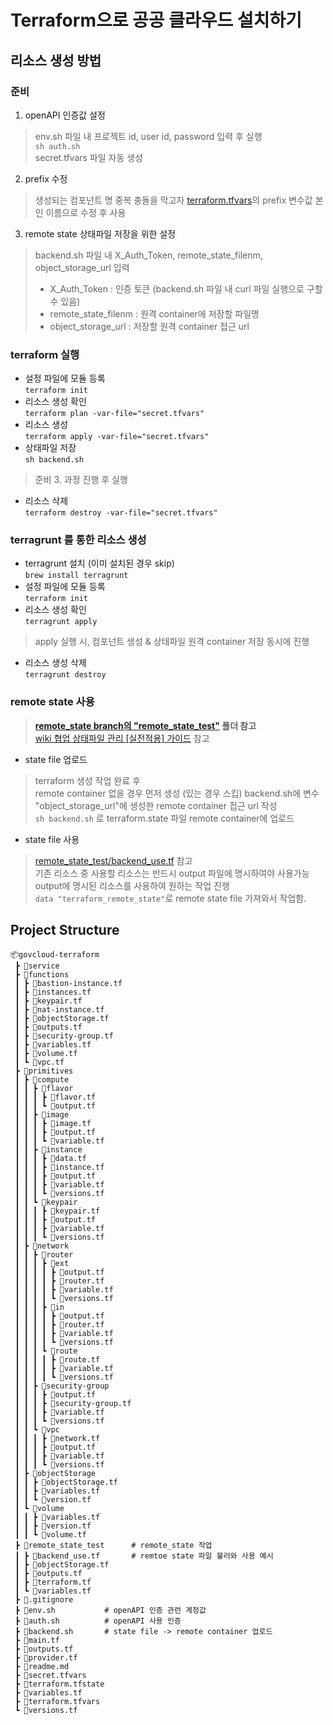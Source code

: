 # Terraform으로 공공 클라우드 설치하기
## 리소스 생성 방법
### 준비   
1. openAPI 인증값 설정
> env.sh 파일 내 프로젝트 id, user id, password 입력 후 실행   
`` sh auth.sh ``   
> secret.tfvars 파일 자동 생성   
2. prefix 수정
> 생성되는 컴포넌트 명 중복 충돌을 막고자
> [terraform.tfvars](https://cbt-gitlab.gov.kakaoicloud.com/bell.coco/govcloud-terraform/-/blob/master/terraform.tfvars#L35)의 prefix 변수값 본인 이름으로 수정 후 사용    
3. remote state 상태파일 저장을 위한 설정
> backend.sh 파일 내 X_Auth_Token, remote_state_filenm, object_storage_url 입력 
> - X_Auth_Token : 인증 토큰 (backend.sh 파일 내 curl 파일 실행으로 구할 수 있음)
> - remote_state_filenm : 원격 container에 저장할 파일명
> - object_storage_url : 저장할 원격 container 접근 url
### terraform 실행
- 설정 파일에 모듈 등록   
  ``terraform init ``
- 리소스 생성 확인    
  ``terraform plan -var-file="secret.tfvars"``
- 리소스 생성    
  ``terraform apply -var-file="secret.tfvars"``
- 상태파일 저장   
  ``sh backend.sh``
> 준비 3. 과정 진행 후 실행   
- 리소스 삭제    
  ``terraform destroy -var-file="secret.tfvars"``
### terragrunt 를 통한 리소스 생성
- terragrunt 설치 (이미 설치된 경우 skip)  
``brew install terragrunt``
- 설정 파일에 모듈 등록     
  ``terraform init ``
- 리소스 생성 확인   
``terragrunt apply``
> apply 실행 시, 컴포넌트 생성 & 상태파일 원격 container 저장 동시에 진행
- 리소스 생성 삭제   
  ``terragrunt destroy``

### remote state 사용
>**[remote_state branch의 "remote_state_test"](https://cbt-gitlab.gov.kakaoicloud.com/bell.coco/govcloud-terraform/-/tree/remote_state/remote_state_test) 폴더 참고**   
> [wiki 협업 상태파일 관리 [실전적용] 가이드](https://wiki.daumkakao.com/pages/viewpage.action?pageId=1110506073) 참고
- state file 업로드
> terraform 생성 작업 완료 후    
> remote container 없을 경우 먼저 생성 (있는 경우 스킵)
> backend.sh에 변수 "object_storage_url"에 생성한 remote container 접근 url 작성   
> ``sh backend.sh`` 로 terraform.state 파일 remote container에 업로드   
- state file 사용   
> [remote_state_test/backend_use.tf](https://cbt-gitlab.gov.kakaoicloud.com/bell.coco/govcloud-terraform/-/blob/remote_state/remote_state_test/backend_use.tf) 참고   
> 기존 리소스 중 사용할 리소스는 반드시 output 파일에 명시하여야 사용가능    
> output에 명시된 리소스를 사용하여 원하는 작업 진행   
> ``data "terraform_remote_state"``로 remote state file 가져와서 작업함.

## Project Structure
```
📦govcloud-terraform
 ┣ 📂service
 ┣ 📂functions
 ┃ ┣ 📜bastion-instance.tf
 ┃ ┣ 📜instances.tf
 ┃ ┣ 📜keypair.tf
 ┃ ┣ 📜nat-instance.tf
 ┃ ┣ 📜objectStorage.tf
 ┃ ┣ 📜outputs.tf
 ┃ ┣ 📜security-group.tf
 ┃ ┣ 📜variables.tf
 ┃ ┣ 📜volume.tf
 ┃ ┗ 📜vpc.tf
 ┣ 📂primitives
 ┃ ┣ 📂compute
 ┃ ┃ ┣ 📂flavor
 ┃ ┃ ┃ ┣ 📜flavor.tf
 ┃ ┃ ┃ ┗ 📜output.tf
 ┃ ┃ ┣ 📂image
 ┃ ┃ ┃ ┣ 📜image.tf
 ┃ ┃ ┃ ┣ 📜output.tf
 ┃ ┃ ┃ ┗ 📜variable.tf
 ┃ ┃ ┣ 📂instance
 ┃ ┃ ┃ ┣ 📜data.tf
 ┃ ┃ ┃ ┣ 📜instance.tf
 ┃ ┃ ┃ ┣ 📜output.tf
 ┃ ┃ ┃ ┣ 📜variable.tf
 ┃ ┃ ┃ ┗ 📜versions.tf
 ┃ ┃ ┗ 📂keypair
 ┃ ┃ ┃ ┣ 📜keypair.tf
 ┃ ┃ ┃ ┣ 📜output.tf
 ┃ ┃ ┃ ┣ 📜variable.tf
 ┃ ┃ ┃ ┗ 📜versions.tf
 ┃ ┣ 📂network
 ┃ ┃ ┣ 📂router
 ┃ ┃ ┃ ┣ 📂ext
 ┃ ┃ ┃ ┃ ┣ 📜output.tf
 ┃ ┃ ┃ ┃ ┣ 📜router.tf
 ┃ ┃ ┃ ┃ ┣ 📜variable.tf
 ┃ ┃ ┃ ┃ ┗ 📜versions.tf
 ┃ ┃ ┃ ┣ 📂in
 ┃ ┃ ┃ ┃ ┣ 📜output.tf
 ┃ ┃ ┃ ┃ ┣ 📜router.tf
 ┃ ┃ ┃ ┃ ┣ 📜variable.tf
 ┃ ┃ ┃ ┃ ┗ 📜versions.tf
 ┃ ┃ ┃ ┗ 📂route
 ┃ ┃ ┃ ┃ ┣ 📜route.tf
 ┃ ┃ ┃ ┃ ┣ 📜variable.tf
 ┃ ┃ ┃ ┃ ┗ 📜versions.tf
 ┃ ┃ ┣ 📂security-group
 ┃ ┃ ┃ ┣ 📜output.tf
 ┃ ┃ ┃ ┣ 📜security-group.tf
 ┃ ┃ ┃ ┣ 📜variable.tf
 ┃ ┃ ┃ ┗ 📜versions.tf
 ┃ ┃ ┗ 📂vpc
 ┃ ┃ ┃ ┣ 📜network.tf
 ┃ ┃ ┃ ┣ 📜output.tf
 ┃ ┃ ┃ ┣ 📜variable.tf
 ┃ ┃ ┃ ┗ 📜versions.tf
 ┃ ┣ 📂objectStorage
 ┃ ┃ ┣ 📜objectStorage.tf
 ┃ ┃ ┣ 📜variables.tf
 ┃ ┃ ┗ 📜version.tf
 ┃ ┗ 📂volume
 ┃ ┃ ┣ 📜variables.tf
 ┃ ┃ ┣ 📜version.tf
 ┃ ┃ ┗ 📜volume.tf
 ┣ 📂remote_state_test      # remote_state 작업
 ┃ ┣ 📜backend_use.tf       # remtoe state 파일 불러와 사용 예시 
 ┃ ┣ 📜objectStorage.tf
 ┃ ┣ 📜outputs.tf
 ┃ ┣ 📜terraform.tf
 ┃ ┗ 📜variables.tf
 ┣ 📜.gitignore
 ┣ 📜env.sh           # openAPI 인증 관련 계정값 
 ┣ 📜auth.sh          # openAPI 사용 인증
 ┣ 📜backend.sh       # state file -> remote container 업로드
 ┣ 📜main.tf
 ┣ 📜outputs.tf
 ┣ 📜provider.tf
 ┣ 📜readme.md
 ┣ 📜secret.tfvars
 ┣ 📜terraform.tfstate
 ┣ 📜variables.tf
 ┣ 📜terraform.tfvars
 ┗ 📜versions.tf 
```